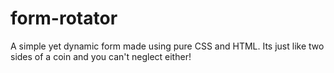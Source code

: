 # form-rotator
A simple yet dynamic form made using pure CSS and HTML. Its just like two sides of a coin and you can't neglect either!
